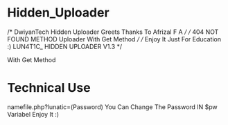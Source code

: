 # Hidden_Uploader

/*  DwiyanTech Hidden Uploader Greets Thanks To Afrizal F A   */
/* 404 NOT FOUND METHOD Uploader  With Get Method */
/* Enjoy It Just For Education :) LUN4T1C_ HIDDEN UPLOADER V1.3  */ 

With Get Method 
# Technical Use
namefile.php?lunatic=(Password) 
You Can Change The Password IN $pw Variabel Enjoy It :)
